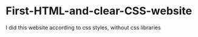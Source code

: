 # First-HTML-and-clear-CSS-website
I did this website according to css styles, without css libraries
